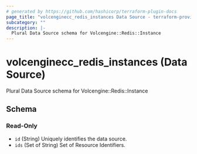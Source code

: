 ```yaml
---
# generated by https://github.com/hashicorp/terraform-plugin-docs
page_title: "volcenginecc_redis_instances Data Source - terraform-provider-volcenginecc"
subcategory: ""
description: |-
  Plural Data Source schema for Volcengine::Redis::Instance
---
```


# volcenginecc_redis_instances (Data Source)

Plural Data Source schema for Volcengine::Redis::Instance



<!-- schema generated by tfplugindocs -->
## Schema

### Read-Only

- `id` (String) Uniquely identifies the data source.
- `ids` (Set of String) Set of Resource Identifiers.

